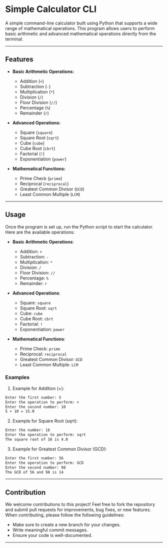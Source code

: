 # Simple Calculator CLI

A simple command-line calculator built using Python that supports a wide range of mathematical operations. This program allows users to perform basic arithmetic and advanced mathematical operations directly from the terminal.

---

## Features

- **Basic Arithmetic Operations:**
  - Addition (`+`)
  - Subtraction (`-`)
  - Multiplication (`*`)
  - Division (`/`)
  - Floor Division (`//`)
  - Percentage (`%`)
  - Remainder (`r`)
  
- **Advanced Operations:**
  - Square (`square`)
  - Square Root (`sqrt`)
  - Cube (`cube`)
  - Cube Root (`cbrt`)
  - Factorial (`!`)
  - Exponentiation (`power`)
  
- **Mathematical Functions:**
  - Prime Check (`prime`)
  - Reciprocal (`reciprocal`)
  - Greatest Common Divisor (`GCD`)
  - Least Common Multiple (`LCM`)

---

## Usage

Once the program is set up, run the Python script to start the calculator. Here are the available operations:

- **Basic Arithmetic Operations**:
  - Addition: `+`
  - Subtraction: `-`
  - Multiplication: `*`
  - Division: `/`
  - Floor Division: `//`
  - Percentage: `%`
  - Remainder: `r`

- **Advanced Operations**:
  - Square: `square`
  - Square Root: `sqrt`
  - Cube: `cube`
  - Cube Root: `cbrt`
  - Factorial: `!`
  - Exponentiation: `power`

- **Mathematical Functions**:
  - Prime Check: `prime`
  - Reciprocal: `reciprocal`
  - Greatest Common Divisor: `GCD`
  - Least Common Multiple: `LCM`

### Examples

1. Example for Addition (+):

  ```bash
  Enter the first number: 5
  Enter the operation to perform: +
  Enter the second number: 10
  5 + 10 = 15.0
  ```

2. Example for Square Root (sqrt):

  ```bash
  Enter the number: 16
  Enter the operation to perform: sqrt
  The square root of 16 is 4.0
  ```

3. Example for Greatest Common Divisor (GCD):

  ```bash
  Enter the first number: 56
  Enter the operation to perform: GCD
  Enter the second number: 98
  The GCD of 56 and 98 is 14
  ```

---

## Contribution

We welcome contributions to this project! Feel free to fork the repository and submit pull requests for improvements, bug fixes, or new features. When contributing, please follow the following guidelines:
  * Make sure to create a new branch for your changes.
  * Write meaningful commit messages.
  * Ensure your code is well-documented.

---
